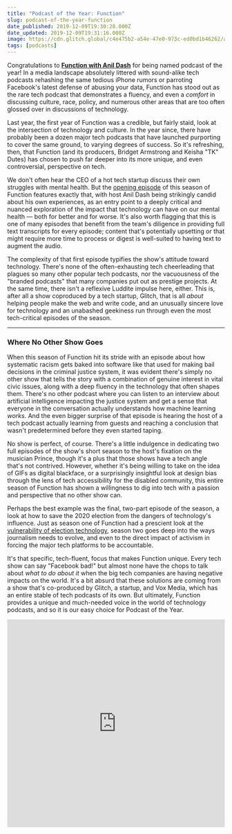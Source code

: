 ```yaml
---
title: "Podcast of the Year: Function"
slug: podcast-of-the-year-function
date_published: 2019-12-09T19:30:28.000Z
date_updated: 2019-12-09T19:31:16.000Z
image: https://cdn.glitch.global/c4e475b2-a54e-47e0-973c-ed0bd1b46262/airpods.jpeg?v=1669584885063
tags: [podcasts]
---
```


Congratulations to [**Function with Anil Dash**](https://blog.glitch.com/category/function) for being named podcast of the year! In a media landscape absolutely littered with sound-alike tech podcasts rehashing the same tedious iPhone rumors or parroting Facebook's latest defense of abusing your data, Function has stood out as the rare tech podcast that demonstrates a fluency, and even a *comfort* in discussing culture, race, policy, and numerous other areas that are too often glossed over in discussions of technology.

Last year, the first year of Function was a credible, but fairly staid, look at the intersection of technology and culture. In the year since, there have probably been a dozen major tech podcasts that have launched purporting to cover the same ground, to varying degrees of success. So it's refreshing, then, that Function (and its producers, Bridget Armstrong and Keisha "TK" Dutes) has chosen to push far deeper into its more unique, and even controversial, perspective on tech.

We don't often hear the CEO of a hot tech startup discuss their own struggles with mental health. But the [opening episode](https://glitch.com/culture/function-episode-13/) of this season of Function features exactly that, with host Anil Dash being strikingly candid about his own experiences, as an entry point to a deeply critical and nuanced exploration of the impact that technology can have on our mental health — both for better and for worse. It's also worth flagging that this is one of many episodes that benefit from the team's diligence in providing full text transcripts for every episode; content that's potentially upsetting or that might require more time to process or digest is well-suited to having text to augment the audio.

The complexity of that first episode typifies the show's attitude toward technology. There's none of the often-exhausting tech cheerleading that plagues so many other popular tech podcasts, nor the vacuousness of the "branded podcasts" that many companies put out as prestige projects. At the same time, there isn't a reflexive Luddite impulse here, either. This is, after all a show coproduced by a tech startup, Glitch, that is all *about* helping people make the web and write code, and an unusually sincere love for technology and an unabashed geekiness run through even the most tech-critical episodes of the season.

---

### Where No Other Show Goes

When this season of Function hit its stride with an episode about how systematic racism gets baked into software like that used for making bail decisions in the criminal justice system, it was evident there's simply no other show that tells the story with a combination of genuine interest in vital civic issues, along with a deep fluency in the technology that often shapes them. There's no other podcast where you can listen to an interview about artificial intelligence impacting the justice system and get a sense that everyone in the conversation actually understands how machine learning *works*. And the even bigger surprise of that episode is hearing the host of a tech podcast actually learning from guests and reaching a conclusion that wasn't predetermined before they even started taping.

No show is perfect, of course. There's a little indulgence in dedicating two full episodes of the show's short season to the host's fixation on the musician Prince, though it's a plus that those shows have a tech angle that's not contrived. However, whether it's being willing to take on the idea of GIFs as digital blackface, or a surprisingly insightful look at design bias through the lens of tech accessibility for the disabled community, this entire season of Function has shown a willingness to dig into tech with a passion and perspective that no other show can.

Perhaps the best example was the final, two-part episode of the season, a look at how to save the 2020 election from the dangers of technology's influence. Just as season one of Function had a prescient look at the [vulnerability of election technology](https://glitch.com/culture/function-episode-8/), season two goes deep into the ways journalism needs to evolve, and even to the direct impact of activism in forcing the major tech platforms to be accountable.

It's that specific, tech-fluent, focus that makes Function unique. Every tech show can say "Facebook bad!" but almost none have the chops to talk about *what to do about it* when the big tech companies are having negative impacts on the world. It's a bit absurd that these solutions are coming from a show that's co-produced by Glitch, a startup, and Vox Media, which has an entire stable of tech podcasts of its own. But ultimately, Function provides a unique and much-needed voice in the world of technology podcasts, and so it is our easy choice for Podcast of the Year.

<iframe frameBorder="0" height="482" scrolling="no" src="https://playlist.megaphone.fm/?e=VMP6721499267"
width="100%"></iframe>
